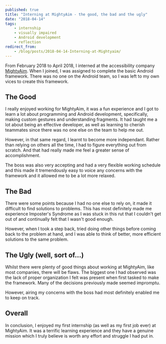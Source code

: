 ```yaml
---
published: true
title: "Interning at MightyAim - the good, the bad and the ugly"
date: "2018-04-14"
tags: 
    - internship
    - visually impaired
    - Android development
    - reflection
redirect_from:
    - /blog/posts/2018-04-14-Interning-at-Mightyaim/
---
```

From February 2018 to April 2018, I interned at the accessibility company [MightyAim](http://mightyaim.co/). When I joined, I was assigned to complete the basic Android framework. There was no one on the Android team, so I was left to my own vices to create this framework. 

## The Good
I really enjoyed working for MightyAim, it was a fun experience and I got to learn a lot about programming and Android development, specifically, making custom gestures and understanding fragments. It had taught me a lot about being an effective developer, as well as learning to cherish teammates since there was no one else on the team to help me out. 

However, in that same regard, I learnt to become more independant. Rather than relying on others all the time, I had to figure everything out from scratch. And that had really made me feel a greater sense of accomplishment.

The boss was also very accepting and had a very flexible working schedule and this made it tremendously easy to voice any concerns with the framework and it allowed me to be a lot more relaxed.

## The Bad
There were some points because I had no one else to rely on, it made it difficult to find solutions to problems. This has most definitely made me experience Imposter's Syndrome as I was stuck in this rut that I couldn't get out of and continually felt that I wasn't good enough.

However, when I took a step back, tried doing other things before coming back to the problem at hand, and I was able to think of better, more efficient solutions to the same problem.

## The Ugly (well, sort of...)
Whilst there were plenty of good things about working at MightyAim, like most companies, there will be flaws. The biggest one I had observed was the lack of proper organization I felt was present when first tasked to make the framework. Many of the decisions previously made seemed impromptu. 

However, airing my concerns with the boss had most definitely enabled me to keep on track.

## Overall
In conclusion, I enjoyed my first internship (as well as my first job ever) at MightyAim. It was a terrific learning experience and they have a genuine mission which I truly believe is worth any effort and struggle I had put in.
